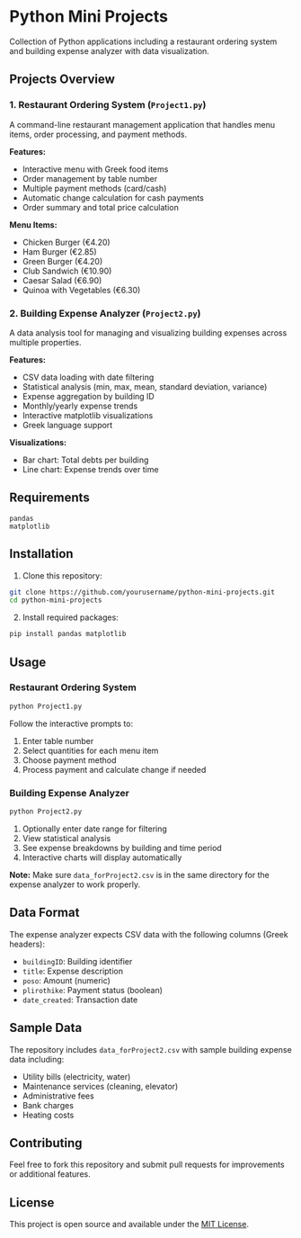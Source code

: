 # Python Mini Projects

Collection of Python applications including a restaurant ordering system and building expense analyzer with data visualization.

## Projects Overview

### 1. Restaurant Ordering System (`Project1.py`)
A command-line restaurant management application that handles menu items, order processing, and payment methods.

**Features:**
- Interactive menu with Greek food items
- Order management by table number
- Multiple payment methods (card/cash)
- Automatic change calculation for cash payments
- Order summary and total price calculation

**Menu Items:**
- Chicken Burger (€4.20)
- Ham Burger (€2.85)
- Green Burger (€4.20)
- Club Sandwich (€10.90)
- Caesar Salad (€6.90)
- Quinoa with Vegetables (€6.30)

### 2. Building Expense Analyzer (`Project2.py`)
A data analysis tool for managing and visualizing building expenses across multiple properties.

**Features:**
- CSV data loading with date filtering
- Statistical analysis (min, max, mean, standard deviation, variance)
- Expense aggregation by building ID
- Monthly/yearly expense trends
- Interactive matplotlib visualizations
- Greek language support

**Visualizations:**
- Bar chart: Total debts per building
- Line chart: Expense trends over time

## Requirements

```
pandas
matplotlib
```

## Installation

1. Clone this repository:
```bash
git clone https://github.com/yourusername/python-mini-projects.git
cd python-mini-projects
```

2. Install required packages:
```bash
pip install pandas matplotlib
```

## Usage

### Restaurant Ordering System
```bash
python Project1.py
```
Follow the interactive prompts to:
1. Enter table number
2. Select quantities for each menu item
3. Choose payment method
4. Process payment and calculate change if needed

### Building Expense Analyzer
```bash
python Project2.py
```
1. Optionally enter date range for filtering
2. View statistical analysis
3. See expense breakdowns by building and time period
4. Interactive charts will display automatically

**Note:** Make sure `data_forProject2.csv` is in the same directory for the expense analyzer to work properly.

## Data Format

The expense analyzer expects CSV data with the following columns (Greek headers):
- `buildingID`: Building identifier
- `title`: Expense description
- `poso`: Amount (numeric)
- `plirothike`: Payment status (boolean)
- `date_created`: Transaction date

## Sample Data

The repository includes `data_forProject2.csv` with sample building expense data including:
- Utility bills (electricity, water)
- Maintenance services (cleaning, elevator)
- Administrative fees
- Bank charges
- Heating costs

## Contributing

Feel free to fork this repository and submit pull requests for improvements or additional features.

## License

This project is open source and available under the [MIT License](LICENSE).
